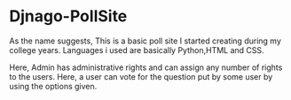 # Djnago-PollSite
As the name suggests, This is a basic poll site  I started creating during my college years.
Languages i used are basically Python,HTML and CSS.

Here, Admin has administrative rights and can assign any number of rights to the users. Here, a user can vote for the question put by 
some user by using the options given.
